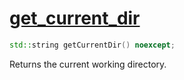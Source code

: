 # [get_current_dir](get_current_dir.hpp)

```cpp
std::string getCurrentDir() noexcept;
```

Returns the current working directory.